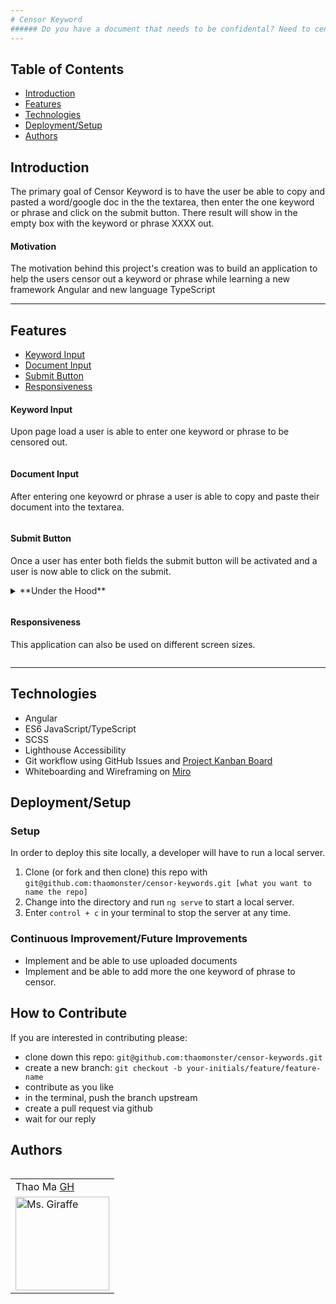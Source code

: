 ```yaml
---
# Censor Keyword
###### Do you have a document that needs to be confidental? Need to censor out a word or phrase? 
---
```

## Table of Contents
* [Introduction](#introduction)
* [Features](#features)
* [Technologies](#technologies)
* [Deployment/Setup](#deployment)
* [Authors](#authors)

## Introduction
The primary goal of Censor Keyword is to have the user be able to copy and pasted a word/google doc in the the textarea, then enter the one keyword or phrase and click on the submit button. There result will show in the empty box with the keyword or phrase XXXX out. 

#### Motivation
The motivation behind this project's creation was to build an application to help the users censor out a keyword or phrase while learning a new framework Angular and new language TypeScript

---
## Features
* [Keyword Input](#keyword-input)
* [Document Input](#document-input)
* [Submit Button](#submit-button)
* [Responsiveness](#responsiveness)

#### Keyword Input
Upon page load a user is able to enter one keyword or phrase to be censored out.

<p align = "center">
<img src="">
</p>

#### Document Input
After entering one keyowrd or phrase a user is able to copy and paste their document into the textarea. 

<p align = "center">
<img src="">
</p>

#### Submit Button
Once a user has enter both fields the submit button will be activated and a user is now able to click on the submit. 

<details>
  <summary>**Under the Hood**</summary>
  When the user clicks on the submit button, an onSubmit handler is triggered. Using a conditional that says if the document includes the keyword or phrase I want the result to replace all with `XXXX`. 
</details> 

<p align = "center">
<img src="">
</p>

#### Responsiveness
This application can also be used on different screen sizes.

<p align = "center">
<img src="">
</p>

---
## Technologies
 - Angular
 - ES6 JavaScript/TypeScript
 - SCSS 
 - Lighthouse Accessibility
 - Git workflow using GitHub Issues and [Project Kanban Board](https://github.com/thaomonster/censor-keywords/projects/1)
 - Whiteboarding and Wireframing on [Miro](https://miro.com/app/board/o9J_lER7XNo=/)
 
## Deployment/Setup

### Setup
In order to deploy this site locally, a developer will have to run a local server.

  1. Clone (or fork and then clone) this repo with  `git@github.com:thaomonster/censor-keywords.git [what you want to name the repo]`
  2. Change into the directory and run `ng serve` to start a local server.
  3. Enter `control + c` in your terminal to stop the server at any time.

### Continuous Improvement/Future Improvements
  * Implement and be able to use uploaded documents
  * Implement and be able to add more the one keyword of phrase to censor.

## How to Contribute
If you are interested in contributing please:
- clone down this repo: `git@github.com:thaomonster/censor-keywords.git`
- create a new branch: `git checkout -b your-initials/feature/feature-name`
- contribute as you like
- in the terminal, push the branch upstream
- create a pull request via github
- wait for our reply

## Authors
<table>
  <table>
    <tr>
      <td> Thao Ma <a href="https://github.com/thaomonster">GH</td>
  </tr>
 <td><img src="https://avatars.githubusercontent.com/u/70412553?v=4" alt="Ms. Giraffe"
 width="150" height="auto" /></td>
</table>
